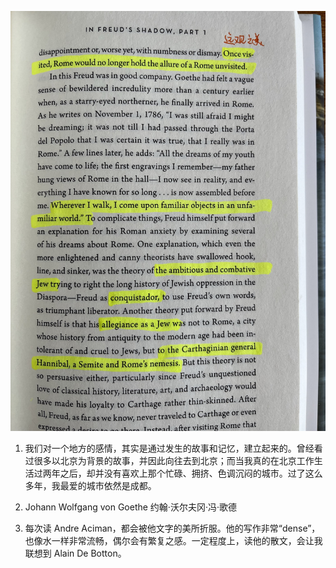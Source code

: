 ![image](./Freud.jpeg)

1. 我们对一个地方的感情，其实是通过发生的故事和记忆，建立起来的。曾经看过很多以北京为背景的故事，并因此向往去到北京；而当我真的在北京工作生活过两年之后，却并没有喜欢上那个忙碌、拥挤、色调沉闷的城市。过了这么多年，我最爱的城市依然是成都。

2. Johann Wolfgang von Goethe 约翰·沃尔夫冈·冯·歌德

3. 每次读 Andre Aciman，都会被他文字的美所折服。他的写作非常“dense”，也像水一样非常流畅，偶尔会有繁复之感。一定程度上，读他的散文，会让我联想到 Alain De Botton。
